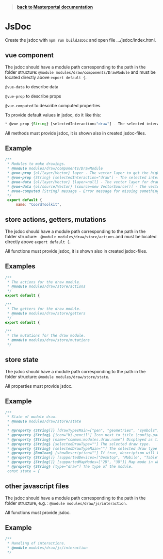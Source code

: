 >**[back to Masterportal documentation](doc.md)**

# JsDoc

Create the jsdoc with `npm run buildJsDoc` and open file .../jsdoc/index.html.

## vue component

The jsdoc should have a module path corresponding to the path in the folder structure: `@module modules/draw/components/DrawModule` and must be located directly above `export default {`.

`@vue-data` to describe data

`@vue-prop` to describe props

`@vue-computed`  to describe computed properties

To provide default values in jsdoc, do it like this:
```js
* @vue-prop {String} [selectedInteraction="draw"] - The selected interaction.
```

All methods must provide jsdoc, it is shown also in created jsdoc-files.

## Example 

```js
/**
 * Modules to make drawings.
 * @module modules/draw/components/DrawModule
 * @vue-prop {ol/layer/Vector} layer - The vector layer to get the hight of.
 * @vue-prop {String} [selectedInteraction="draw"] - The selected interaction.
 * @vue-data {ol/layer/Vector} [layer=null] - The vector layer for drawings.
 * @vue-data {ol/source/Vector} [source=new VectorSource()] - The vector source for drawings.
 * @vue-computed {String} message - Error message for missing something.
 */
 export default {
     name: "CoordToolkit",
```

## store actions, getters, mutations

The jsdoc should have a module path corresponding to the path in the folder structure: ` @module modules/draw/store/actions` and must be located directly above `export default {`.

All functions must provide jsdoc, it is shown also in created jsdoc-files.

## Examples 
```js
/**
 * The actions for the draw module.
 * @module modules/draw/store/actions
 */
export default {
```

```js
/**
 * The getters for the draw module.
 * @module modules/draw/store/getters
 */
export default {
```

```js
/**
 * The mutations for the draw module.
 * @module modules/draw/store/mutations
 */
```

## store state

The jsdoc should have a module path corresponding to the path in the folder structure: `@module modules/draw/store/state`.

All properties must provide jsdoc.

## Example 
```js
/**
 * State of module draw.
 * @module modules/draw/store/state
 *
 * @property {String[]} [drawTypesMain=["pen", "geometries", "symbols"]] The top level (main) drawing types.
 * @property {String} [icon="bi-pencil"] Icon next to title (config-param)
 * @property {String} [name="common:modules.draw.name"] Displayed as title (config-param)
 * @property {String} [selectedDrawType=""] The selected draw type.
 * @property {String} [selectedDrawTypeMain=""] The selected draw type main.
 * @property {Boolean} [showDescription=""] If true, description will be shown.
 * @property {String[]} [supportedDevices=["Desktop", "Mobile", "Table"]] Devices on which the module is displayed.
 * @property {String[]} [supportedMapModes=["2D", "3D"]] Map mode in which this module can be used.
 * @property {String} [type="draw"] The type of the module.
 const state = {
```

## other javascript files

The jsdoc should have a module path corresponding to the path in the folder structure, e.g. : `@module modules/draw/js/interaction`.

All functions must provide jsdoc.

## Example 
```js
/**
 * Handling of interactions.
 * @module modules/draw/js/interaction
 */
```